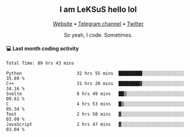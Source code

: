 <h2 align="center">I am LeKSuS hello lol</h2>
<div align="center">
  <a href="https://leksus.net">Website</a> •
  <a href="https://t.me/leksus_was_here">Telegram channel</a> •
  <a href="https://twitter.com/___LeKSuS___">Twitter</a>
</div>
<p align="center">So yeah, I code. Sometimes.</p>

#### :computer: Last month coding activity
<!--START_SECTION:waka-->

```text
Total Time: 89 hrs 43 mins

Python                     32 hrs 55 mins  █████████░░░░░░░░░░░░░░░░   35.89 %
C++                        31 hrs 20 mins  ████████▓░░░░░░░░░░░░░░░░   34.16 %
Svelte                     8 hrs 49 mins   ██▒░░░░░░░░░░░░░░░░░░░░░░   09.61 %
C                          4 hrs 53 mins   █▒░░░░░░░░░░░░░░░░░░░░░░░   05.34 %
Text                       2 hrs 50 mins   ▓░░░░░░░░░░░░░░░░░░░░░░░░   03.09 %
JavaScript                 2 hrs 47 mins   ▓░░░░░░░░░░░░░░░░░░░░░░░░   03.04 %
```

<!--END_SECTION:waka-->
